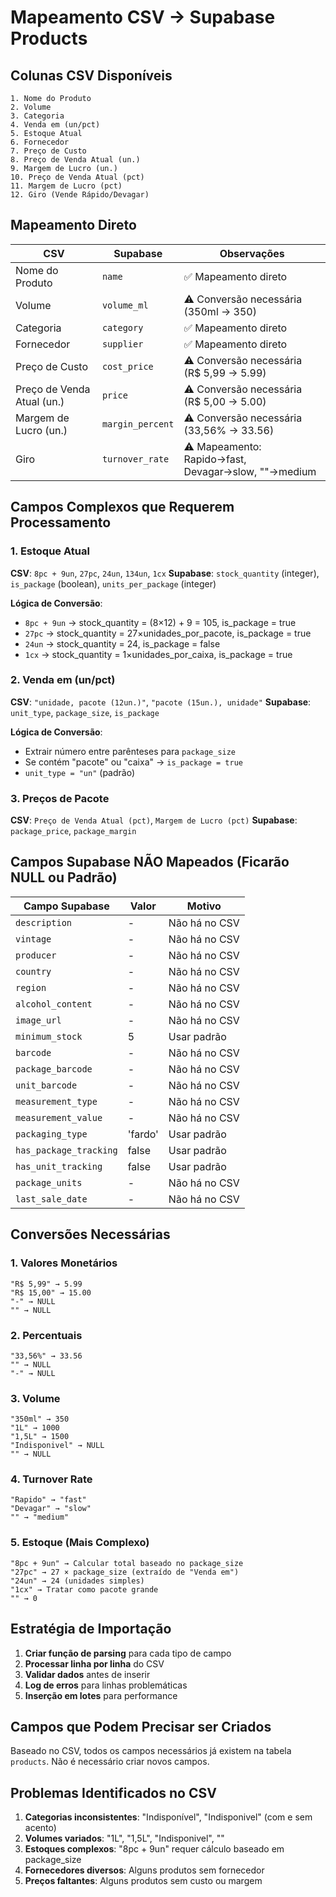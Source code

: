 # Mapeamento CSV → Supabase Products

## Colunas CSV Disponíveis
```
1. Nome do Produto
2. Volume  
3. Categoria
4. Venda em (un/pct)
5. Estoque Atual
6. Fornecedor
7. Preço de Custo
8. Preço de Venda Atual (un.)
9. Margem de Lucro (un.)
10. Preço de Venda Atual (pct)
11. Margem de Lucro (pct)
12. Giro (Vende Rápido/Devagar)
```

## Mapeamento Direto

| CSV | Supabase | Observações |
|-----|----------|-------------|
| Nome do Produto | `name` | ✅ Mapeamento direto |
| Volume | `volume_ml` | ⚠️ Conversão necessária (350ml → 350) |
| Categoria | `category` | ✅ Mapeamento direto |
| Fornecedor | `supplier` | ✅ Mapeamento direto |
| Preço de Custo | `cost_price` | ⚠️ Conversão necessária (R$ 5,99 → 5.99) |
| Preço de Venda Atual (un.) | `price` | ⚠️ Conversão necessária (R$ 5,00 → 5.00) |
| Margem de Lucro (un.) | `margin_percent` | ⚠️ Conversão necessária (33,56% → 33.56) |
| Giro | `turnover_rate` | ⚠️ Mapeamento: Rapido→fast, Devagar→slow, ""→medium |

## Campos Complexos que Requerem Processamento

### 1. Estoque Atual
**CSV**: `8pc + 9un`, `27pc`, `24un`, `134un`, `1cx`
**Supabase**: `stock_quantity` (integer), `is_package` (boolean), `units_per_package` (integer)

**Lógica de Conversão**:
- `8pc + 9un` → stock_quantity = (8×12) + 9 = 105, is_package = true
- `27pc` → stock_quantity = 27×unidades_por_pacote, is_package = true  
- `24un` → stock_quantity = 24, is_package = false
- `1cx` → stock_quantity = 1×unidades_por_caixa, is_package = true

### 2. Venda em (un/pct)
**CSV**: `"unidade, pacote (12un.)"`, `"pacote (15un.), unidade"`
**Supabase**: `unit_type`, `package_size`, `is_package`

**Lógica de Conversão**:
- Extrair número entre parênteses para `package_size`
- Se contém "pacote" ou "caixa" → `is_package = true`
- `unit_type = "un"` (padrão)

### 3. Preços de Pacote
**CSV**: `Preço de Venda Atual (pct)`, `Margem de Lucro (pct)`
**Supabase**: `package_price`, `package_margin`

## Campos Supabase NÃO Mapeados (Ficarão NULL ou Padrão)

| Campo Supabase | Valor | Motivo |
|----------------|-------|--------|
| `description` | - | Não há no CSV |
| `vintage` | - | Não há no CSV |
| `producer` | - | Não há no CSV |
| `country` | - | Não há no CSV |
| `region` | - | Não há no CSV |
| `alcohol_content` | - | Não há no CSV |
| `image_url` | - | Não há no CSV |
| `minimum_stock` | 5 | Usar padrão |
| `barcode` | - | Não há no CSV |
| `package_barcode` | - | Não há no CSV |
| `unit_barcode` | - | Não há no CSV |
| `measurement_type` | - | Não há no CSV |
| `measurement_value` | - | Não há no CSV |
| `packaging_type` | 'fardo' | Usar padrão |
| `has_package_tracking` | false | Usar padrão |
| `has_unit_tracking` | false | Usar padrão |
| `package_units` | - | Não há no CSV |
| `last_sale_date` | - | Não há no CSV |

## Conversões Necessárias

### 1. Valores Monetários
```
"R$ 5,99" → 5.99
"R$ 15,00" → 15.00
"-" → NULL
"" → NULL
```

### 2. Percentuais
```
"33,56%" → 33.56
"" → NULL
"-" → NULL
```

### 3. Volume
```
"350ml" → 350
"1L" → 1000
"1,5L" → 1500
"Indisponivel" → NULL
"" → NULL
```

### 4. Turnover Rate
```
"Rapido" → "fast"
"Devagar" → "slow"
"" → "medium"
```

### 5. Estoque (Mais Complexo)
```
"8pc + 9un" → Calcular total baseado no package_size
"27pc" → 27 × package_size (extraído de "Venda em")
"24un" → 24 (unidades simples)
"1cx" → Tratar como pacote grande
"" → 0
```

## Estratégia de Importação

1. **Criar função de parsing** para cada tipo de campo
2. **Processar linha por linha** do CSV
3. **Validar dados** antes de inserir
4. **Log de erros** para linhas problemáticas
5. **Inserção em lotes** para performance

## Campos que Podem Precisar ser Criados

Baseado no CSV, todos os campos necessários já existem na tabela `products`. Não é necessário criar novos campos.

## Problemas Identificados no CSV

1. **Categorias inconsistentes**: "Indisponível", "Indisponivel" (com e sem acento)
2. **Volumes variados**: "1L", "1,5L", "Indisponivel", ""
3. **Estoques complexos**: "8pc + 9un" requer cálculo baseado em package_size
4. **Fornecedores diversos**: Alguns produtos sem fornecedor
5. **Preços faltantes**: Alguns produtos sem custo ou margem